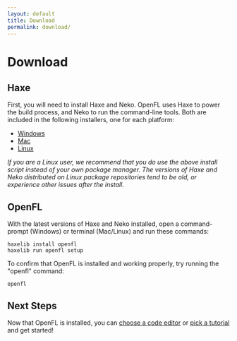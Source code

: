 ```yaml
---
layout: default
title: Download
permalink: download/
---
```


# Download

## Haxe

First, you will need to install Haxe and Neko. OpenFL uses Haxe to power the build process, and Neko to run the command-line tools. Both are included in the following installers, one for each platform:

 * [Windows](http://haxe.org/file/haxe-3.1.3-win.exe)
 * [Mac](http://haxe.org/file/haxe-3.1.3-osx-installer.pkg)
 * [Linux](http://www.openfl.org/builds/haxe/haxe-3.1.3-linux-installer.tar.gz)

_If you are a Linux user, we recommend that you do use the above install script instead of your own package manager. The versions of Haxe and Neko distributed on Linux package repositories tend to be old, or experience other issues after the install._

## OpenFL

With the latest versions of Haxe and Neko installed, open a command-prompt (Windows) or terminal (Mac/Linux) and run these commands:

    haxelib install openfl
    haxelib run openfl setup

To confirm that OpenFL is installed and working properly, try running the "openfl" command:

    openfl

## Next Steps

Now that OpenFL is installed, you can [choose a code editor](/learn/resources/choosing-a-code-editor/) or [pick a tutorial](/learn/) and get started!
